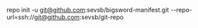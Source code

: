 
repo init -u git@github.com:sevsb/bigsword-manifest.git --repo-url=ssh://git@github.com:sevsb/git-repo

